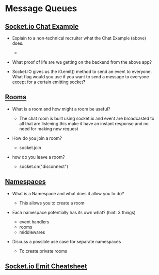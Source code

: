 # Message Queues

## [Socket.io Chat Example](https://socket.io/get-started/chat/)

- Explain to a non-technical recruiter what the Chat Example (above) does.

  - 

- What proof of life are we getting on the backend from the above app?


- Socket.IO gives us the i0.emit() method to send an event to everyone. What flag would you use if you want to send a message to everyone except for a certain emitting socket?


## [Rooms](https://socket.io/docs/v4/rooms)

- What is a room and how might a room be useful?

  - The chat room is built using socket.io and event are broadcasted to all that are listening this make it have an instant response and no need for making new request

- How do you join a room?

  - socket.join

- how do you leave a room?

  - socket.on("disconnect")

## [Namespaces](https://socket.io/docs/v4/namespaces/)

- What is a Namespace and what does it allow you to do?

  - This allows you to create a room 

- Each namespace potentially has its own what? (hint: 3 things)

  - event handlers
  - rooms
  - middlewares

- Discuss a possible use case for separate namespaces

  - To create private rooms

## [Socket.io Emit Cheatsheet](https://socket.io/docs/v4/emit-cheatsheet/)
  